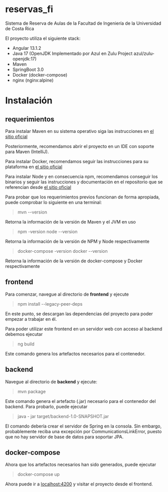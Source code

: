 # reservas_fi
 
Sistema de Reserva de Aulas de la Facultad de Ingeniería de la Universidad de Costa Rica
 
El proyecto utiliza el siguiente stack:
 
 - Angular 13.1.2
 - Java 17 (OpenJDK Implementado por Azul en Zulu Project azul/zulu-openjdk:17) 
 - Maven
 - SpringBoot 3.0
 - Docker (docker-compose)
 - nginx (nginx:alpine)
 
# Instalación
 
## requerimientos
 
Para instalar Maven en su sistema operativo siga las instrucciones en [el sitio oficial](https://maven.apache.org/install.html)
 
Posteriormente, recomendamos abrir el proyecto en un IDE con soporte para Maven (IntelliJ).
 
Para instalar Docker, recomendamos seguir las instrucciones para su plataforma en [el sitio oficial](https://docs.docker.com/get-docker/)
 
Para instalar Node y en consecuencia npm, recomendamos conseguir los binarios y seguir las instrucciones y documentación en el repositorio que se referencian desde [el sitio oficial](https://nodejs.org/en/download/)
 
Para probar que los requerimientos previos funcionan de forma apropiada, puede comprobar lo siguiente en una terminal:
 
> mvn --version
 
Retorna la información de la versión de Maven y el JVM en uso
 
> npm -version
> node --version
 
Retorna la información de la versión de NPM y Node respectivamente
 
> docker-compose -version
> docker --version
> 
Retorna la información de la versión de docker-compose y Docker respectivamente
 
## frontend
Para comenzar, navegue al directorio de **frontend** y ejecute
 
> npm install --legacy-peer-deps
 
En este punto, se descargan las dependencias del proyecto para poder empezar a trabajar en él. 
 
Para poder utilizar este frontend en un servidor web con acceso al backend debemos ejecutar
 
> ng build
 
Este comando genera los artefactos necesarios para el contenedor.
 
## backend
Navegue al directorio de **backend** y ejecute:
 
> mvn package
 
Este comando genera el artefacto (.jar) necesario para el contenedor del backend. Para probarlo, puede ejecutar
> java - jar target/backend-1.0-SNAPSHOT.jar
 
El comando debería crear el servidor de Spring en la consola. Sin embargo, probablemente reciba una excepción por CommunicationsLinkError, puesto que no hay servidor de base de datos para soportar JPA.
 
## docker-compose
Ahora que los artefactos necesarios han sido generados, puede ejecutar
 > docker-compose up
 
Ahora puede ir a [localhost:4200](http://localhost:4200/) y visitar el proyecto desde el frontend.
 
